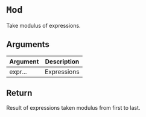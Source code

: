 # `Mod`

Take modulus of expressions.

## Arguments

| Argument | Description |
| -------- | ----------- |
| expr...  | Expressions |

## Return

Result of expressions taken modulus from first to last.
